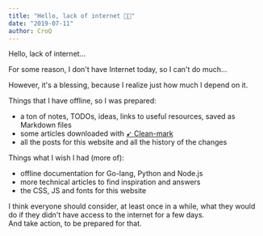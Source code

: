 ```yaml
---
title: "Hello, lack of internet 🚫🔌"
date: "2019-07-11"
author: CroQ
---
```


Hello, lack of internet...

For some reason, I don't have Internet today, so I can't do much...

However, it's a blessing, because I realize just how much I depend on it.

Things that I have offline, so I was prepared:

* a ton of notes, TODOs, ideas, links to useful resources, saved as Markdown files
* some articles downloaded with [➹ Clean-mark](https://github.com/croqaz/clean-mark)
* all the posts for this website and all the history of the changes

Things what I wish I had (more of):

* offline documentation for Go-lang, Python and Node.js
* more technical articles to find inspiration and answers
* the CSS, JS and fonts for this website

I think everyone should consider, at least once in a while, what they would do if they didn't have access to the internet for a few days.<br/>
And take action, to be prepared for that.
